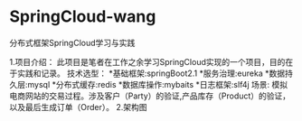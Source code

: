 # SpringCloud-wang
分布式框架SpringCloud学习与实践

1.项目介绍：
	此项目是笔者在工作之余学习SpringCloud实现的一个项目，目的在于实践和记录。
	技术选型：
		*基础框架:springBoot2.1
		*服务治理:eureka
		*数据持久层:mysql
		*分布式缓存:redis
		*数据库操作:mybaits
		*日志框架:slf4j
	场景:
		模拟电商网站的交易过程。涉及客户（Party）的验证,产品库存（Product）的验证，以及最后生成订单（Order）。
2.架构图